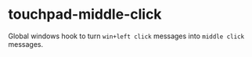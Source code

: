 # touchpad-middle-click
Global windows hook to turn `win+left click` messages into `middle click` messages.
